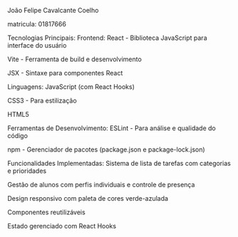 João Felipe Cavalcante Coelho 

matricula: 01817666

Tecnologias Principais:
Frontend:
React - Biblioteca JavaScript para interface do usuário

Vite - Ferramenta de build e desenvolvimento

JSX - Sintaxe para componentes React

Linguagens:
JavaScript (com React Hooks)

CSS3 - Para estilização

HTML5

Ferramentas de Desenvolvimento:
ESLint - Para análise e qualidade do código

npm - Gerenciador de pacotes (package.json e package-lock.json)

Funcionalidades Implementadas:
Sistema de lista de tarefas com categorias e prioridades

Gestão de alunos com perfis individuais e controle de presença

Design responsivo com paleta de cores verde-azulada

Componentes reutilizáveis

Estado gerenciado com React Hooks